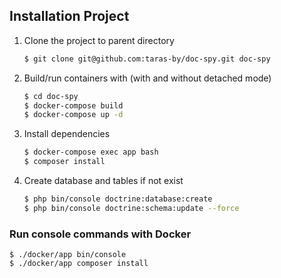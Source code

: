 ## Installation Project
1. Clone the project to parent directory

    ```bash
    $ git clone git@github.com:taras-by/doc-spy.git doc-spy
    ``` 
2. Build/run containers with (with and without detached mode)

    ```bash
    $ cd doc-spy
    $ docker-compose build
    $ docker-compose up -d  

3. Install dependencies

    ```bash
    $ docker-compose exec app bash
    $ composer install
    ```
        
4. Create database and tables if not exist

    ```bash
    $ php bin/console doctrine:database:create
    $ php bin/console doctrine:schema:update --force
    ```
### Run console commands with Docker
```
$ ./docker/app bin/console
$ ./docker/app composer install
```
    